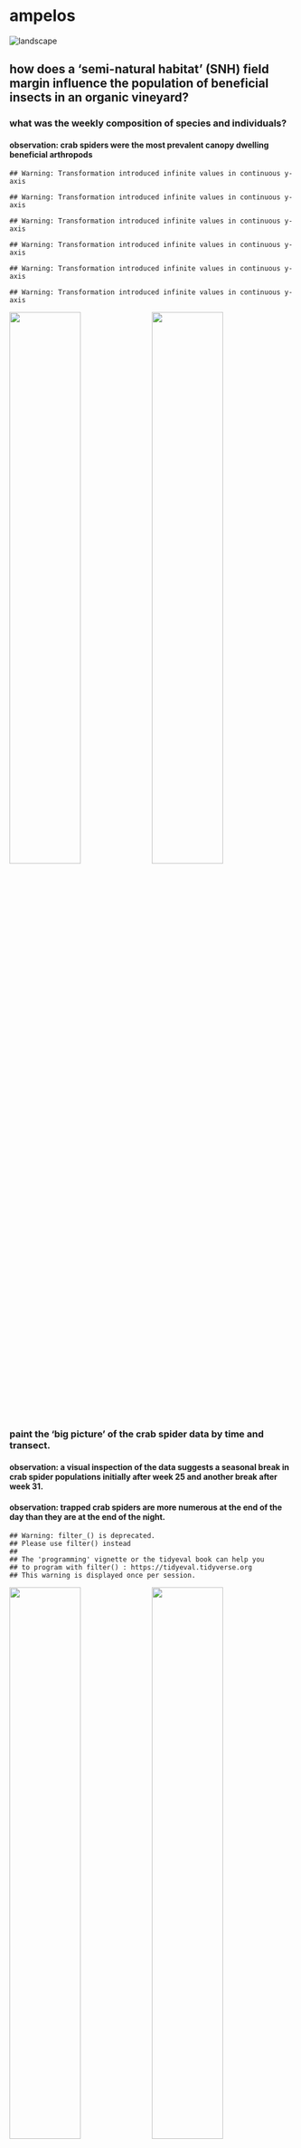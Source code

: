 ampelos
================

![landscape](./photos/landscapeOak.JPG)

## how does a ‘semi-natural habitat’ (SNH) field margin influence the population of beneficial insects in an organic vineyard?

### what was the weekly composition of species and individuals?

#### observation: crab spiders were the most prevalent canopy dwelling beneficial arthropods

    ## Warning: Transformation introduced infinite values in continuous y-axis
    
    ## Warning: Transformation introduced infinite values in continuous y-axis
    
    ## Warning: Transformation introduced infinite values in continuous y-axis
    
    ## Warning: Transformation introduced infinite values in continuous y-axis
    
    ## Warning: Transformation introduced infinite values in continuous y-axis
    
    ## Warning: Transformation introduced infinite values in continuous y-axis

<img src="ampelos_files/figure-gfm/insectPop-1.png" width="50%" /><img src="ampelos_files/figure-gfm/insectPop-2.png" width="50%" />

### paint the ‘big picture’ of the crab spider data by time and transect.

#### observation: a visual inspection of the data suggests a seasonal break in crab spider populations initially after week 25 and another break after week 31.

#### observation: trapped crab spiders are more numerous at the end of the day than they are at the end of the night.

    ## Warning: filter_() is deprecated. 
    ## Please use filter() instead
    ## 
    ## The 'programming' vignette or the tidyeval book can help you
    ## to program with filter() : https://tidyeval.tidyverse.org
    ## This warning is displayed once per session.

<img src="ampelos_files/figure-gfm/bigPicture-1.png" width="50%" /><img src="ampelos_files/figure-gfm/bigPicture-2.png" width="50%" />

### as spiders are collected along the length of the transects, are physical clusters apparent and do they persist across multiple weeks?

#### observation: using the kmeans() algorithm, for both the SNH and control treatments, clusters designated as follows: cluster 1 is rows 1-4, cluster 2 is rows 5-7, and cluster 3 is rows 8-10.

<img src="ampelos_files/figure-gfm/overheadClusters-1.png" width="50%" /><img src="ampelos_files/figure-gfm/overheadClusters-2.png" width="50%" />

### create 9 models, one for each cluster and seasonal timeframe, based on the Oceanic Tool Complexity model of Kline. The model predicts the rate of trapped spiders, model parameters are log(population), contact rate, and the interaction of both. For each model, calculate the ‘likelihood’ that the interaction of population and SNH contact influences the model prediction by normalizing the difference between the prediction of a model including the interaction parameter with the prediction of a model that does not include that parameter. How plausible is it that a “high contact” (“SNH”) transect row will have more trapped spiders than a “low contact” (control) transect row?

#### observation: generally, it seems plausible that the interaction of log(population) and contact rate positively influences the number of trapped spiders for cluster one and two during seasonal timeframe one and two. This influence appears implausible in cluster three. (Further analysis suggests that the model breaks down in seasonal timeframe three.)

    ## Warning: 'bayesplot' namespace cannot be unloaded:
    ##   namespace 'bayesplot' is imported by 'shinystan' so cannot be unloaded

![](ampelos_files/figure-gfm/clusterBayes-1.png)<!-- -->

## model evaluation

### Plot central (quantile-based) posterior interval estimates from MCMC draws. Evaluate each for ‘significance’

#### except for cluster two, seasonal timeframe 3, all confidence intervals include 0, so they are not classically ‘significant’)

<img src="ampelos_files/figure-gfm/clusterCoefficients-1.png" width="33%" /><img src="ampelos_files/figure-gfm/clusterCoefficients-2.png" width="33%" /><img src="ampelos_files/figure-gfm/clusterCoefficients-3.png" width="33%" /><img src="ampelos_files/figure-gfm/clusterCoefficients-4.png" width="33%" /><img src="ampelos_files/figure-gfm/clusterCoefficients-5.png" width="33%" /><img src="ampelos_files/figure-gfm/clusterCoefficients-6.png" width="33%" /><img src="ampelos_files/figure-gfm/clusterCoefficients-7.png" width="33%" /><img src="ampelos_files/figure-gfm/clusterCoefficients-8.png" width="33%" /><img src="ampelos_files/figure-gfm/clusterCoefficients-9.png" width="33%" />

## model evaluation (continued)

### do the mcmc chains for the models seem reasonable?

#### yes, trace plots suggest convergence of the chains that form the model parameter posterior distributions (<https://www.rensvandeschoot.com/brms-wambs/> paragraph 2)

<img src="ampelos_files/figure-gfm/clusterMCMC-1.png" width="33%" /><img src="ampelos_files/figure-gfm/clusterMCMC-2.png" width="33%" /><img src="ampelos_files/figure-gfm/clusterMCMC-3.png" width="33%" /><img src="ampelos_files/figure-gfm/clusterMCMC-4.png" width="33%" /><img src="ampelos_files/figure-gfm/clusterMCMC-5.png" width="33%" /><img src="ampelos_files/figure-gfm/clusterMCMC-6.png" width="33%" /><img src="ampelos_files/figure-gfm/clusterMCMC-7.png" width="33%" /><img src="ampelos_files/figure-gfm/clusterMCMC-8.png" width="33%" /><img src="ampelos_files/figure-gfm/clusterMCMC-9.png" width="33%" />

## model evaluation (continued)

### does Rhat from the summary() statistics confirm convergence?

#### observation: Rhat is equal to 1 for each of the 9 models indicates convergence. (Displaying results for i=9)

``` 
   readLines(paste(ggsave.path, "clBRMsummary-pm-", i, ".txt", sep = ""))
```

1 generateLikelihoodV2() i= 9 2 NULL 3 Family: poisson 4 Links: mu = log
5 Formula: totalSpiders ~ 1 + log\_pop + contact\_high +
contact\_high:log\_pop 6 Data: cl.st.list\[\[i\]\] (Number of
observations: 12) 7 Samples: 4 chains, each with iter = 3000; warmup =
1000; thin = 1; 8 total post-warmup samples = 8000 9  
10 Population-Level Effects: 11 Estimate Est.Error l-89% CI u-89% CI
Eff.Sample Rhat 12 Intercept 0.06 2.43 -3.85 3.91 6168 1.00 13 log\_pop
-0.01 1.00 -1.60 1.58 6026 1.00 14 contact\_high -0.30 0.92 -1.76 1.20
5421 1.00 15 log\_<pop:contact_high> -0.68 0.53 -1.55 0.14 4431 1.00
16  
17 Samples were drawn using sampling(NUTS). For each parameter,
Eff.Sample 18 is a crude measure of effective sample size, and Rhat is
the potential 19 scale reduction factor on split chains (at convergence,
Rhat =
1).

## model evaluation (continued)

### compare variations of the basic model to determine which parameters are most meaningful. Deconstruct the model per <https://bookdown.org/connect/#/apps/1850/access> 3 (section 10.2, search “bit by bit”) to calculate the WAIC for each variation of the model

#### observation: none of the model variations reveal meaningful contributions by any particular parameter as all confidence intervals almost fully overlap. <https://discourse.mc-stan.org/t/brms-loo-compare-interpretation-of-waic-deltas/10318>)

    ## Warning: There were 4 transitions after warmup that exceeded the maximum treedepth. Increase max_treedepth above 10. See
    ## http://mc-stan.org/misc/warnings.html#maximum-treedepth-exceeded

    ## Warning: Examine the pairs() plot to diagnose sampling problems

<img src="ampelos_files/figure-gfm/clusterAltModels-1.png" width="33%" /><img src="ampelos_files/figure-gfm/clusterAltModels-2.png" width="33%" /><img src="ampelos_files/figure-gfm/clusterAltModels-3.png" width="33%" /><img src="ampelos_files/figure-gfm/clusterAltModels-4.png" width="33%" /><img src="ampelos_files/figure-gfm/clusterAltModels-5.png" width="33%" /><img src="ampelos_files/figure-gfm/clusterAltModels-6.png" width="33%" /><img src="ampelos_files/figure-gfm/clusterAltModels-7.png" width="33%" /><img src="ampelos_files/figure-gfm/clusterAltModels-8.png" width="33%" /><img src="ampelos_files/figure-gfm/clusterAltModels-9.png" width="33%" />

## model evaluation (continued)

### evaluate the effect of “contact rate” on model prediction for 9 models, 3 clusters across 3 seasonal timeframes. Assume the median spider population per vine varies by seasonal timeframe according to the results above. Calculate the posterior distribution of the expected rate of trapped spiders per vine for high and low contact environments, normalize the difference in these two expected rates and plot the difference. Do the distributions look reasonable?

#### observation: for the first two seasonal timeframes, yes, the number of mcmc iterations seem sufficient as the distributions are single peaked and smooth. (<https://www.rensvandeschoot.com/brms-wambs/> paragraph 4) They also have reasonable bounds (<https://www.rensvandeschoot.com/brms-wambs/> paragraph 6). The model yields excessively broad distributions in the third seasonal timeframe suggesting that the model has broken down at this point.

<img src="ampelos_files/figure-gfm/clusterDiag1-1.png" width="33%" /><img src="ampelos_files/figure-gfm/clusterDiag1-2.png" width="33%" /><img src="ampelos_files/figure-gfm/clusterDiag1-3.png" width="33%" />

## model evaluation (continued)

### what is the impact of parameter joint uncertainty on model prediction?

#### observation: as predictors of trapped spiders, the parameter uncertainty of log(population) and contact rate are negatively correlated during seasonal timeframe 1 and 2 in each cluster. So, for smaller vine populations, SNH contact has a larger effect. These parameters are very mildly negatively correlated during seasonal timeframe 3 for each cluster.

<img src="ampelos_files/figure-gfm/clusterDiag2-1.png" width="33%" /><img src="ampelos_files/figure-gfm/clusterDiag2-2.png" width="33%" /><img src="ampelos_files/figure-gfm/clusterDiag2-3.png" width="33%" /><img src="ampelos_files/figure-gfm/clusterDiag2-4.png" width="33%" /><img src="ampelos_files/figure-gfm/clusterDiag2-5.png" width="33%" /><img src="ampelos_files/figure-gfm/clusterDiag2-6.png" width="33%" /><img src="ampelos_files/figure-gfm/clusterDiag2-7.png" width="33%" /><img src="ampelos_files/figure-gfm/clusterDiag2-8.png" width="33%" /><img src="ampelos_files/figure-gfm/clusterDiag2-9.png" width="33%" />

## { end model evaluation }

## model retrospective

### the model does not capture the effect of vineyard cultural controls. For example, the vineyard cover crop does not receive the same irrigation support as do the vines, and it is eventually removed by roughly week 28. The Ampelos vineyard management protocol also calls for the application of organic fungicides by foliar spray every 10 days. This effect is not modelled.

### the model does not capture possible environmental effects including those related to the growth and decline of the vineyard canopy.

## further data analysis

### the crab spider is a dominant species in the vineyard. Over the course of the season, how are they distributed along the length of the row?

<img src="ampelos_files/figure-gfm/ridges-1.png" width="50%" /><img src="ampelos_files/figure-gfm/ridges-2.png" width="50%" />

### Is there a difference in the number of crab spiders trapped in the morning compared to the number trapped in the evening?

#### spiders seem more active in the daylight hours (afternoon collection). Cumulative counts also reveal more crab spiders in the control transect for afternoon collection.

<img src="ampelos_files/figure-gfm/population-trends-both-1.png" width="50%" /><img src="ampelos_files/figure-gfm/population-trends-both-2.png" width="50%" /><img src="ampelos_files/figure-gfm/population-trends-both-3.png" width="50%" /><img src="ampelos_files/figure-gfm/population-trends-both-4.png" width="50%" /><img src="ampelos_files/figure-gfm/population-trends-both-5.png" width="50%" /><img src="ampelos_files/figure-gfm/population-trends-both-6.png" width="50%" />

### each of the two transects consists of 3 rows of 10 traps in each row. Is the total insect population relatively uniform among the 3 rows of a transect? Does this uniformity change over time? Compute the Jaccard Index for each week: the index *‘is a statistic used for comparing the similarity and diversity of sample sets.’*

![transect
layout](./images/transectLayout.jpg)

##### Note that *‘… the SMC counts both mutual presences (when an attribute is present in both sets) and mutual absence (when an attribute is absent in both sets) as matches and compares it to the total number of attributes in the universe, whereas the Jaccard index only counts mutual presence as matches and compares it to the number of attributes that have been chosen by at least one of the two sets.’* (<https://en.wikipedia.org/wiki/Jaccard_index>)

#### observation: in-transect crab spider counts exhibit moderate uniformity.

    ## Warning: funs() is soft deprecated as of dplyr 0.8.0
    ## Please use a list of either functions or lambdas: 
    ## 
    ##   # Simple named list: 
    ##   list(mean = mean, median = median)
    ## 
    ##   # Auto named with `tibble::lst()`: 
    ##   tibble::lst(mean, median)
    ## 
    ##   # Using lambdas
    ##   list(~ mean(., trim = .2), ~ median(., na.rm = TRUE))
    ## This warning is displayed once per session.

<img src="ampelos_files/figure-gfm/similarity-1.png" width="50%" /><img src="ampelos_files/figure-gfm/similarity-2.png" width="50%" />

### are population clusters visually apparent across the length of the transects?

#### observation: for example, data for week 24 and week 30

<img src="ampelos_files/figure-gfm/overheadCompare-1.png" width="50%" /><img src="ampelos_files/figure-gfm/overheadCompare-2.png" width="50%" />

### is there a difference in the arthropod abundance and diversity between the two transects?

<img src="ampelos_files/figure-gfm/diversity-1.png" width="50%" /><img src="ampelos_files/figure-gfm/diversity-2.png" width="50%" />

### species count table

<table>

<thead>

<tr>

<th style="text-align:left;">

</th>

<th style="text-align:right;">

count

</th>

<th style="text-align:right;">

percentage

</th>

</tr>

</thead>

<tbody>

<tr>

<td style="text-align:left;">

Diptera..Agromyzidae..leafminer..

</td>

<td style="text-align:right;">

893

</td>

<td style="text-align:right;">

19.09

</td>

</tr>

<tr>

<td style="text-align:left;">

Braconid.wasp

</td>

<td style="text-align:right;">

73

</td>

<td style="text-align:right;">

1.56

</td>

</tr>

<tr>

<td style="text-align:left;">

Halictus.sp….3.part..native.bee.

</td>

<td style="text-align:right;">

522

</td>

<td style="text-align:right;">

11.16

</td>

</tr>

<tr>

<td style="text-align:left;">

pencilBug

</td>

<td style="text-align:right;">

60

</td>

<td style="text-align:right;">

1.28

</td>

</tr>

<tr>

<td style="text-align:left;">

Agapostemon.sp….green..native.bee.

</td>

<td style="text-align:right;">

81

</td>

<td style="text-align:right;">

1.73

</td>

</tr>

<tr>

<td style="text-align:left;">

Osmia.sp…native.bee.

</td>

<td style="text-align:right;">

62

</td>

<td style="text-align:right;">

1.33

</td>

</tr>

<tr>

<td style="text-align:left;">

Honey.Bee

</td>

<td style="text-align:right;">

476

</td>

<td style="text-align:right;">

10.17

</td>

</tr>

<tr>

<td style="text-align:left;">

Bombus.californicus..bumble.

</td>

<td style="text-align:right;">

279

</td>

<td style="text-align:right;">

5.96

</td>

</tr>

<tr>

<td style="text-align:left;">

Thomisidae..crab.spider.

</td>

<td style="text-align:right;">

680

</td>

<td style="text-align:right;">

14.53

</td>

</tr>

<tr>

<td style="text-align:left;">

spider.other

</td>

<td style="text-align:right;">

171

</td>

<td style="text-align:right;">

3.65

</td>

</tr>

<tr>

<td style="text-align:left;">

ladyBug

</td>

<td style="text-align:right;">

46

</td>

<td style="text-align:right;">

0.98

</td>

</tr>

<tr>

<td style="text-align:left;">

Lygus.hesperus..western.tarnished.plant.bug.

</td>

<td style="text-align:right;">

37

</td>

<td style="text-align:right;">

0.79

</td>

</tr>

<tr>

<td style="text-align:left;">

pentamonidae…stinkBug.

</td>

<td style="text-align:right;">

15

</td>

<td style="text-align:right;">

0.32

</td>

</tr>

<tr>

<td style="text-align:left;">

other

</td>

<td style="text-align:right;">

1213

</td>

<td style="text-align:right;">

25.92

</td>

</tr>

<tr>

<td style="text-align:left;">

checkerspot.butterfly

</td>

<td style="text-align:right;">

27

</td>

<td style="text-align:right;">

0.58

</td>

</tr>

<tr>

<td style="text-align:left;">

Pyralidae..Snout.Moth.

</td>

<td style="text-align:right;">

17

</td>

<td style="text-align:right;">

0.36

</td>

</tr>

<tr>

<td style="text-align:left;">

Diabrotica.undecimpunctata..Cucumber.Beetle.

</td>

<td style="text-align:right;">

18

</td>

<td style="text-align:right;">

0.38

</td>

</tr>

<tr>

<td style="text-align:left;">

Orius..pirate.bug.

</td>

<td style="text-align:right;">

9

</td>

<td style="text-align:right;">

0.19

</td>

</tr>

</tbody>

</table>

### how about the insect populations themselves? Is the presence of any particular species correlated with the presence of a different species?

<img src="ampelos_files/figure-gfm/speciesMatrixOak-1.png" width="50%" /><img src="ampelos_files/figure-gfm/speciesMatrixOak-2.png" width="50%" />

### bottom of the Oak Transect; bird repellant streamers indicating the prevailing wind direction

![landscape](./photos/windDirection.JPG)

### top of the Control Transect

![landscape](./photos/topOfControl.JPG)

### bottom of the Control Transect with bird repellant streamers

![landscape](./photos/bottomOfControl.JPG)

### typical trap positioning; bowl in the fruit zone, vanes intersecting the canopy

![landscape](./photos/typicalTrap.JPG)

### example trap sequence

![landscape](./photos/trapSequence.JPG)

``` r
sessionInfo()
```

    ## R version 3.6.1 (2019-07-05)
    ## Platform: x86_64-apple-darwin15.6.0 (64-bit)
    ## Running under: macOS Mojave 10.14.6
    ## 
    ## Matrix products: default
    ## BLAS:   /Library/Frameworks/R.framework/Versions/3.6/Resources/lib/libRblas.0.dylib
    ## LAPACK: /Library/Frameworks/R.framework/Versions/3.6/Resources/lib/libRlapack.dylib
    ## 
    ## locale:
    ## [1] en_US.UTF-8/en_US.UTF-8/en_US.UTF-8/C/en_US.UTF-8/en_US.UTF-8
    ## 
    ## attached base packages:
    ## [1] grid      stats     graphics  grDevices utils     datasets  methods  
    ## [8] base     
    ## 
    ## other attached packages:
    ##  [1] ggcorrplot_0.1.3      reshape2_1.4.3        coda_0.19-3          
    ##  [4] StanHeaders_2.18.1-10 Rcpp_1.0.1            ade4_1.7-13          
    ##  [7] kableExtra_1.1.0      knitr_1.23            forcats_0.4.0        
    ## [10] stringr_1.4.0         purrr_0.3.2           readr_1.3.1          
    ## [13] tidyr_0.8.3           tibble_2.1.3          tidyverse_1.2.1      
    ## [16] rlang_0.4.0           gridExtra_2.3         ggridges_0.5.1       
    ## [19] ggplot2_3.2.0         dplyr_0.8.3          
    ## 
    ## loaded via a namespace (and not attached):
    ##  [1] colorspace_1.4-1     brms_2.9.0           rsconnect_0.8.15    
    ##  [4] markdown_1.0         base64enc_0.1-3      rstudioapi_0.10     
    ##  [7] rstan_2.19.2         DT_0.7               lubridate_1.7.4     
    ## [10] xml2_1.2.0           codetools_0.2-16     bridgesampling_0.7-2
    ## [13] shinythemes_1.1.2    zeallot_0.1.0        bayesplot_1.7.0     
    ## [16] jsonlite_1.6         broom_0.5.2          sfsmisc_1.1-4       
    ## [19] shiny_1.3.2          compiler_3.6.1       httr_1.4.0          
    ## [22] backports_1.1.4      assertthat_0.2.1     Matrix_1.2-17       
    ## [25] lazyeval_0.2.2       cli_1.1.0            later_0.8.0         
    ## [28] htmltools_0.3.6      prettyunits_1.0.2    tools_3.6.1         
    ## [31] igraph_1.2.4.1       gtable_0.3.0         glue_1.3.1          
    ## [34] cellranger_1.1.0     vctrs_0.2.0          nlme_3.1-140        
    ## [37] crosstalk_1.0.0      xfun_0.8             ps_1.3.0            
    ## [40] rvest_0.3.4          mime_0.7             miniUI_0.1.1.1      
    ## [43] gtools_3.8.1         MASS_7.3-51.4        zoo_1.8-6           
    ## [46] scales_1.0.0         colourpicker_1.0     hms_0.5.0           
    ## [49] promises_1.0.1       Brobdingnag_1.2-6    parallel_3.6.1      
    ## [52] inline_0.3.15        shinystan_2.5.0      RColorBrewer_1.1-2  
    ## [55] yaml_2.2.0           loo_2.1.0            reshape_0.8.8       
    ## [58] stringi_1.4.3        highr_0.8            dygraphs_1.1.1.6    
    ## [61] pkgbuild_1.0.3       pkgconfig_2.0.2      matrixStats_0.54.0  
    ## [64] evaluate_0.14        lattice_0.20-38      rstantools_1.5.1    
    ## [67] htmlwidgets_1.3      labeling_0.3         tidyselect_0.2.5    
    ## [70] processx_3.4.1       GGally_1.4.0         plyr_1.8.4          
    ## [73] magrittr_1.5         R6_2.4.0             generics_0.0.2      
    ## [76] pillar_1.4.2         haven_2.1.1          withr_2.1.2         
    ## [79] xts_0.11-2           abind_1.4-5          modelr_0.1.4        
    ## [82] crayon_1.3.4         denstrip_1.5.4       rmarkdown_1.14      
    ## [85] readxl_1.3.1         callr_3.3.1          threejs_0.3.1       
    ## [88] digest_0.6.20        webshot_0.5.1        xtable_1.8-4        
    ## [91] httpuv_1.5.1         stats4_3.6.1         munsell_0.5.0       
    ## [94] viridisLite_0.3.0    shinyjs_1.0
